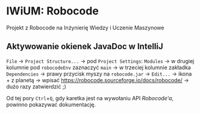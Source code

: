 # IWiUM: Robocode

Projekt z Robocode na Inżynierię Wiedzy i Uczenie Maszynowe

## Aktywowanie okienek JavaDoc w IntelliJ

`File` -> `Project Structure...` -> pod `Project Settings`: `Modules` -> w drugiej kolumnie pod `robocodeEnv` zaznaczyć `main` -> w trzeciej kolumnie zakładka `Dependencies` -> prawy przycisk myszy na `robocode.jar` -> `Edit...` -> ikona + z planetą -> wpisać https://robocode.sourceforge.io/docs/robocode/ -> dużo razy zatwierdzić ;)

Od tej pory `Ctrl`+`Q`, gdy karetka jest na wywołaniu API *Robocode'a*, powinno pokazywać dokumentację.